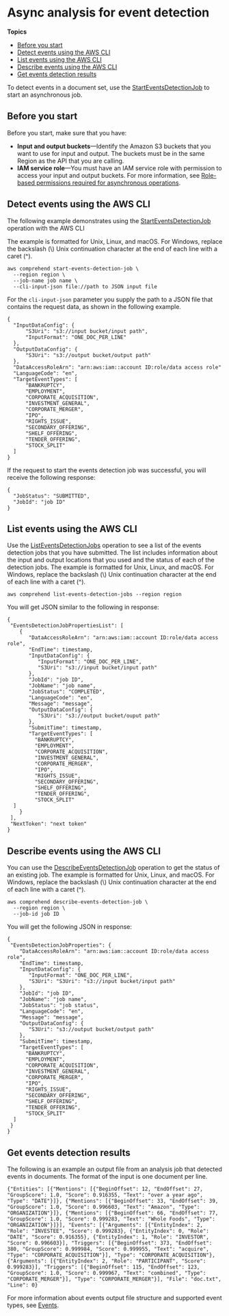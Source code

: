 # Async analysis for event detection<a name="get-started-api-events"></a>

**Topics**
+ [Before you start](#events-before)
+ [Detect events using the AWS CLI](#events-cli)
+ [List events using the AWS CLI](#list-events)
+ [Describe events using the AWS CLI](#describe-events)
+ [Get events detection results](#async-events)

To detect events in a document set, use the [StartEventsDetectionJob](https://docs.aws.amazon.com/comprehend/latest/APIReference/API_StartEventsDetectionJob.html) to start an asynchronous job\.

## Before you start<a name="events-before"></a>

Before you start, make sure that you have:
+ **Input and output buckets**—Identify the Amazon S3 buckets that you want to use for input and output\. The buckets must be in the same Region as the API that you are calling\.
+ **IAM service role**—You must have an IAM service role with permission to access your input and output buckets\. For more information, see [Role\-based permissions required for asynchronous operations](security_iam_id-based-policy-examples.md#auth-role-permissions)\.

## Detect events using the AWS CLI<a name="events-cli"></a>

The following example demonstrates using the [StartEventsDetectionJob](https://docs.aws.amazon.com/comprehend/latest/APIReference/API_StartEventsDetectionJob.html) operation with the AWS CLI

The example is formatted for Unix, Linux, and macOS\. For Windows, replace the backslash \(\\\) Unix continuation character at the end of each line with a caret \(^\)\.

```
aws comprehend start-events-detection-job \
  --region region \
  --job-name job name \
  --cli-input-json file://path to JSON input file
```

For the `cli-input-json` parameter you supply the path to a JSON file that contains the request data, as shown in the following example\.

```
{
  "InputDataConfig": {
      "S3Uri": "s3://input bucket/input path",
      "InputFormat": "ONE_DOC_PER_LINE"
  },
  "OutputDataConfig": {
      "S3Uri": "s3://output bucket/output path"
  },
  "DataAccessRoleArn": "arn:aws:iam::account ID:role/data access role"
  "LanguageCode": "en",
  "TargetEventTypes": [
      "BANKRUPTCY",
      "EMPLOYMENT",
      "CORPORATE_ACQUISITION",
      "INVESTMENT_GENERAL",
      "CORPORATE_MERGER",
      "IPO",
      "RIGHTS_ISSUE",
      "SECONDARY_OFFERING",
      "SHELF_OFFERING",
      "TENDER_OFFERING",
      "STOCK_SPLIT"
  ]
}
```

If the request to start the events detection job was successful, you will receive the following response:

```
{
  "JobStatus": "SUBMITTED",
  "JobId": "job ID"
}
```

## List events using the AWS CLI<a name="list-events"></a>

Use the [ListEventsDetectionJobs](https://docs.aws.amazon.com/comprehend/latest/APIReference/API_ListEventsDetectionJobs.html) operation to see a list of the events detection jobs that you have submitted\. The list includes information about the input and output locations that you used and the status of each of the detection jobs\. The example is formatted for Unix, Linux, and macOS\. For Windows, replace the backslash \(\\\) Unix continuation character at the end of each line with a caret \(^\)\.

```
aws comprehend list-events-detection-jobs --region region 
```

You will get JSON similar to the following in response:

```
{
 "EventsDetectionJobPropertiesList": [
    {
       "DataAccessRoleArn": "arn:aws:iam::account ID:role/data access role",
       "EndTime": timestamp,
       "InputDataConfig": {
          "InputFormat": "ONE_DOC_PER_LINE",
          "S3Uri": "s3://input bucket/input path"
       },
       "JobId": "job ID",
       "JobName": "job name",
       "JobStatus": "COMPLETED",
       "LanguageCode": "en",
       "Message": "message",
       "OutputDataConfig": {
          "S3Uri": "s3://output bucket/ouput path"
       },
       "SubmitTime": timestamp,
       "TargetEventTypes": [
         "BANKRUPTCY",
         "EMPLOYMENT",
         "CORPORATE_ACQUISITION",
         "INVESTMENT_GENERAL",
         "CORPORATE_MERGER",
         "IPO",
         "RIGHTS_ISSUE",
         "SECONDARY_OFFERING",
         "SHELF_OFFERING",
         "TENDER_OFFERING",
         "STOCK_SPLIT"
  ]
    }
 ],
 "NextToken": "next token"
}
```

## Describe events using the AWS CLI<a name="describe-events"></a>

You can use the [DescribeEventsDetectionJob](https://docs.aws.amazon.com/comprehend/latest/APIReference/API_DescribeEventsDetectionJob.html) operation to get the status of an existing job\. The example is formatted for Unix, Linux, and macOS\. For Windows, replace the backslash \(\\\) Unix continuation character at the end of each line with a caret \(^\)\.

```
aws comprehend describe-events-detection-job \
  --region region \
  --job-id job ID
```

You will get the following JSON in response:

```
{
 "EventsDetectionJobProperties": {
    "DataAccessRoleArn": "arn:aws:iam::account ID:role/data access role",
    "EndTime": timestamp,
    "InputDataConfig": {
       "InputFormat": "ONE_DOC_PER_LINE",
       "S3Uri": "S3Uri": "s3://input bucket/input path"
    },
    "JobId": "job ID",
    "JobName": "job name",
    "JobStatus": "job status",
    "LanguageCode": "en",
    "Message": "message",
    "OutputDataConfig": {
       "S3Uri": "s3://output bucket/output path"
    },
    "SubmitTime": timestamp,
    "TargetEventTypes": [
      "BANKRUPTCY",
      "EMPLOYMENT",
      "CORPORATE_ACQUISITION",
      "INVESTMENT_GENERAL",
      "CORPORATE_MERGER",
      "IPO",
      "RIGHTS_ISSUE",
      "SECONDARY_OFFERING",
      "SHELF_OFFERING",
      "TENDER_OFFERING",
      "STOCK_SPLIT"
  ]
 }
}
```

## Get events detection results<a name="async-events"></a>

The following is an example an output file from an analysis job that detected events in documents\. The format of the input is one document per line\. 

```
{"Entities": [{"Mentions": [{"BeginOffset": 12, "EndOffset": 27, "GroupScore": 1.0, "Score": 0.916355, "Text": "over a year ago", "Type": "DATE"}]}, {"Mentions": [{"BeginOffset": 33, "EndOffset": 39, "GroupScore": 1.0, "Score": 0.996603, "Text": "Amazon", "Type": "ORGANIZATION"}]}, {"Mentions": [{"BeginOffset": 66, "EndOffset": 77, "GroupScore": 1.0, "Score": 0.999283, "Text": "Whole Foods", "Type": "ORGANIZATION"}]}], "Events": [{"Arguments": [{"EntityIndex": 2, "Role": "INVESTEE", "Score": 0.999283}, {"EntityIndex": 0, "Role": "DATE", "Score": 0.916355}, {"EntityIndex": 1, "Role": "INVESTOR", "Score": 0.996603}], "Triggers": [{"BeginOffset": 373, "EndOffset": 380, "GroupScore": 0.999984, "Score": 0.999955, "Text": "acquire", "Type": "CORPORATE_ACQUISITION"}], "Type": "CORPORATE_ACQUISITION"}, {"Arguments": [{"EntityIndex": 2, "Role": "PARTICIPANT", "Score": 0.999283}], "Triggers": [{"BeginOffset": 115, "EndOffset": 123, "GroupScore": 1.0, "Score": 0.999967, "Text": "combined", "Type": "CORPORATE_MERGER"}], "Type": "CORPORATE_MERGER"}], "File": "doc.txt", "Line": 0}
```

For more information about events output file structure and supported event types, see [Events](how-events.md)\.